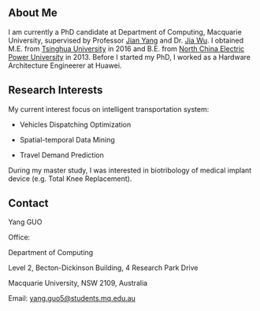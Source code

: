 ## About Me
I am currently a PhD candidate at Department of Computing, Macquarie University, supervised by Professor [Jian Yang](http://web.science.mq.edu.au/~jian/) and Dr. [Jia Wu](http://web.science.mq.edu.au/~jiawu/). I obtained M.E. from [Tsinghua University](https://www.tsinghua.edu.cn) in 2016 and B.E. from [North China Electric Power University](https://english.ncepu.edu.cn) in 2013. Before I started my PhD,  I worked as a Hardware Architecture Engineerer at Huawei.

## Research Interests
My current interest focus on intelligent transportation system:

- Vehicles Dispatching Optimization

- Spatial-temporal Data Mining

- Travel Demand Prediction

During my master study, I was interested in biotribology of medical implant device (e.g. Total Knee Replacement).

## Contact
Yang GUO

Office:

Department of Computing

Level 2, Becton-Dickinson Building, 4 Research Park Drive

Macquarie University, NSW 2109, Australia

Email: yang.guo5@students.mq.edu.au
